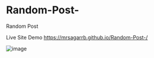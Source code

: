 # Random-Post-
Random Post 


Live Site Demo 
https://mrsagarrb.github.io/Random-Post-/


![image](https://user-images.githubusercontent.com/87903581/148421353-a688298d-bb5f-44ba-8541-a163f2f82aca.png)


